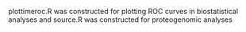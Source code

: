 
plottimeroc.R was constructed for plotting ROC curves in biostatistical analyses and source.R was constructed for proteogenomic analyses
